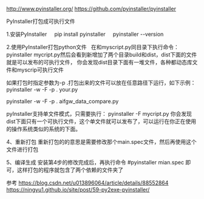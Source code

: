 http://www.pyinstaller.org/
https://github.com/pyinstaller/pyinstaller


PyInstaller打包成可执行文件

1.安装PyInstaller
    pip install pyinstaller
    pyinstaller --version


2.使用PyInstaller打包python文件
  在和myscript.py同目录下执行命令：
pyinstaller mycript.py然后会看到新增加了两个目录build和dist，dist下面的文件就是可以发布的可执行文件，
你会发现dist目录下面有一堆文件，各种都动态库文件和myscrip可执行文件


如果打包时指定参数为-p .打包出来的文件可以放在任意路径下运行，如下示例：
pyinstaller -w -F -p . your.py

pyinstaller -w -F -p . aifgw_data_compare.py

pyInstaller支持单文件模式，只需要执行：
pyinstaller -F mycript.py
你会发现dist下面只有一个可执行文件，这个单文件就可以发布了，可以运行在你正在使用的操作系统类似的系统的下面。


4、重新打包
重新打包的的意思是需要修改那个main.spec文件，然后再使用这个文件进行打包

5、编译生成
安装第4步的修改完成后，再执行命令
#pyinstaller mian.spec
即可，这样打包的程序就包含了两个依赖的文件夹了





参考
https://blog.csdn.net/u013896064/article/details/88552864
https://ningyu1.github.io/site/post/59-py2exe-pyinstaller/


